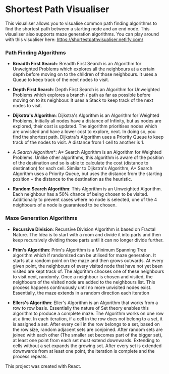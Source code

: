 # Shortest Path Visualiser

This visualiser allows you to visualise common path finding algorithms to find the shortest path between a starting node and an end node. This visualiser also supports maze generation algorithms. You can play around with this visualiser here: https://shortestpathvisualiser.netlify.com/

### Path Finding Algorithms

- **Breadth First Search**: Breadth First Search is an Algorithm for Unweighted Problems which explores
      all the neighbours at a certain depth before moving on to the children of those neighbours. It uses a
      Queue to keep track of the next nodes to visit.



- **Depth First Search**: Depth First Search is an Algorithm for Unweighted Problems which explores a
                  branch / path as far as possible before moving on to its neighbour. It uses a Stack to keep track of the
                  next nodes to visit.



- **Dijkstra's Algorithm**: Dijkstra's Algorithm is an Algorithm for Weighted Problems, Initially all
                  nodes have a distance of Infinity, but as nodes are explored, their cost is updated. The algorithm
                  prioritises nodes which are unvisited and have a lower cost to explore, next. In doing so, you find the
                  shortest path. Dijkstra's Algorithm uses a Priority Queue to keep track of
                  the nodes to visit. A distance from 1 cell to another is 1.



- **A* Search Algorithm**: A* Search Algorithm is an Algorithm for Weighted Problems. Unlike other
                  algorithms, this algorithm is aware of the position of the destination and so is able to calculate the
                  cost (distance to destination) for each cell. Similar to Dijkstra's Algorithm,  A* Search Algorithm uses a Priority Queue, but uses the distance from the starting position + the distance to the destination as the heuristic.



- **Random Search Algorithm**: This Algorithm is an Unweighted Algorithm. Each neighbour has a 50%
                  chance of being chosen to be visited. Additionally to prevent cases where no node is selected, one of
                  the 4 neighbours of a node is guaranteed to be chosen.

  

### Maze Generation Algorithms

- **Recursive Division**: Recursive Division Algorithm is based on Fractal Nature. The Idea is to start
                  with a room and divide it into parts and then keep recursively dividing those parts until it can no
                  longer divide further.



- **Prim's Algorithm**: Prim's Algorithm is a Minimum Spanning Tree algorithm which if randomized can be
                  utilised for maze generation. It starts at a random point on the maze and then grows outwards. At every given point,
                  the neighbours of every visited node that have not yet been visited are kept track of. The algorithm
                  chooses one of these neighbours to visit next, randomly. Once a neighbour is chosen and visited, the neighbours
                  of the visited node are added to the neighbours list. This process happens continuously until no more unvisited
                  nodes exist. Essentially, the maze extends in a random direction each iteration



- **Ellers's Algorithm**: Eller's Algorithm is an Algorithm that works from a row to row basis. Essentially
                      the nature of Set theory enables this algorithm to produce a complete maze. The Algorithm works on
                      one row at a time. In each iteration, if a cell in the row does not belong to a set, it is assigned
                      a set. After every cell in the row belongs to a set, based on the row size, random adjacent sets are
                      conjoined. After random sets are joined with each other (The smaller set becomes part of the bigger
                      set), at least one point from each set must extend downwards. Extending to cells without a set expands
                      the growing set. After every set is extended downwards from at least one point, the iteration is complete and the process repeats.



This project was created with React.
